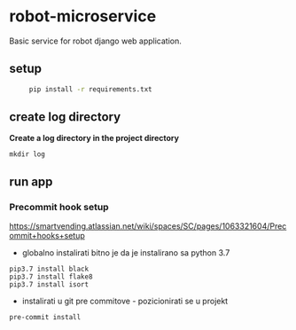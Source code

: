 # robot-microservice

Basic service for robot django web application.

## setup


```bash
     pip install -r requirements.txt 
```

## create log directory

**Create a log directory in the project directory**

```mkdir log```

## run app


### Precommit hook setup
https://smartvending.atlassian.net/wiki/spaces/SC/pages/1063321604/Precommit+hooks+setup
- globalno instalirati bitno je da je instalirano sa python 3.7 
```
pip3.7 install black
pip3.7 install flake8
pip3.7 install isort

```

- instalirati u git pre commitove - pozicionirati se u projekt
```
pre-commit install
```




